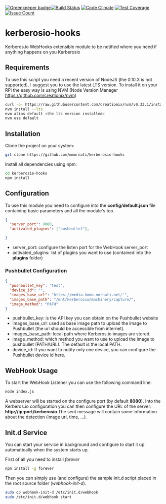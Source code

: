 [![Greenkeeper badge](https://badges.greenkeeper.io/mmornati/kerberosio-hooks.svg)](https://greenkeeper.io/)[![Build Status](https://travis-ci.org/mmornati/kerberosio-hooks.svg?branch=master)](https://travis-ci.org/mmornati/kerberosio-hooks) [![Code Climate](https://codeclimate.com/github/mmornati/kerberosio-hooks/badges/gpa.svg)](https://codeclimate.com/github/mmornati/kerberosio-hooks) [![Test Coverage](https://codeclimate.com/github/mmornati/kerberosio-hooks/badges/coverage.svg)](https://codeclimate.com/github/mmornati/kerberosio-hooks/coverage) [![Issue Count](https://codeclimate.com/github/mmornati/kerberosio-hooks/badges/issue_count.svg)](https://codeclimate.com/github/mmornati/kerberosio-hooks)

# kerberosio-hooks

Kerberos.io WebHooks extensible module to be notified where you need if anything happens on you Kerberosio

## Requirements
To use this script you need a recent version of NodeJS (the 0.10.X is not supported). I suggest you to use the latest LTS version.
To install it on your RPi the easy way is using NVM (Node Version Manager https://github.com/creationix/nvm)

```bash
curl -o- https://raw.githubusercontent.com/creationix/nvm/v0.33.1/install.sh | bash
nvm install --lts
nvm alias default <the lts version installed>
nvm use default
```

## Installation
Clone the project on your system:

```bash
git clone https://github.com/mmornati/kerberosio-hooks
```

Install all dependencies using npm:

```bash
cd kerberosio-hooks
npm install
```

## Configuration
To use this module you need to configure into the **config/default.json** file containing basic parameters and all the module's too.

```json
{
  "server_port": 8080,
  "activated_plugins": ["pushbullet"],

}
```

* server_port: configure the listen port for the WebHook server_port
* activated_plugins: list of plugins you want to use (contained into the **plugins** folder)

### Pushbullet Configuration

```json
{
  "pushbullet_key": "test",
  "device_id": "",
  "images_base_url": "https://media.home.mornati.net/'",
  "images_base_path": "/mnt/kerberosio/machinery/capture/",
  "image_method": "PATH"
}
```

* pushbullet_key: is the API key you can obtain on the Pushbullet website
* images_base_url: used as base image path to upload the image to Pushbullet (the url should be accessible from internet).
* images_base_path: local path where Kerberos.io images are stored.
* image_method: which method you want to use to upload the image to pushbullet (PATH/URL). The default is the local PATH.
* device_id: If you want to notify only one device, you can configure the Pushbullet device id here.


## WebHook Usage
To start the WebHook Listener you can use the following command line:

```bash
node index.js
```

A webserver will be started on the configure port (by default **8080**).
Into the Kerberos.io configuration you can then configure the URL of the server: **http://ip:port/kerberosio**
The sent message will contain some information about the detection (image url, time, ...).

## Init.d Service
You can start your service in background and configure to start it up automatically when the system starts up.

First of all you need to install *forever*

```bash
npm install -g forever
```

Then you can simply use (and configure) the sample init.d script placed in the root source folder (*webhook-init-d*).

```bash
sudo cp webhook-init-d /etc/init.d/webhook
sudo /etc/init.d/webhook start
```
